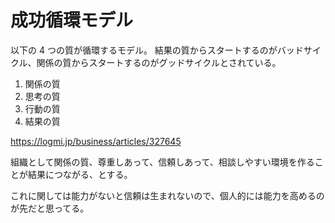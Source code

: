 # 成功循環モデル

以下の 4 つの質が循環するモデル。
結果の質からスタートするのがバッドサイクル、関係の質からスタートするのがグッドサイクルとされている。

1. 関係の質
2. 思考の質
3. 行動の質
4. 結果の質

https://logmi.jp/business/articles/327645

組織として関係の質、尊重しあって、信頼しあって、相談しやすい環境を作ることが結果につながる、とする。

これに関しては能力がないと信頼は生まれないので、個人的には能力を高めるのが先だと思ってる。
